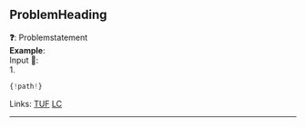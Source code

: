 ## ProblemHeading

**❓**: Problemstatement  
**Example**:  
Input
**🧠**:  
1. 

```py
{!path!}
```

Links: [TUF](link) [LC](link)<br>

---